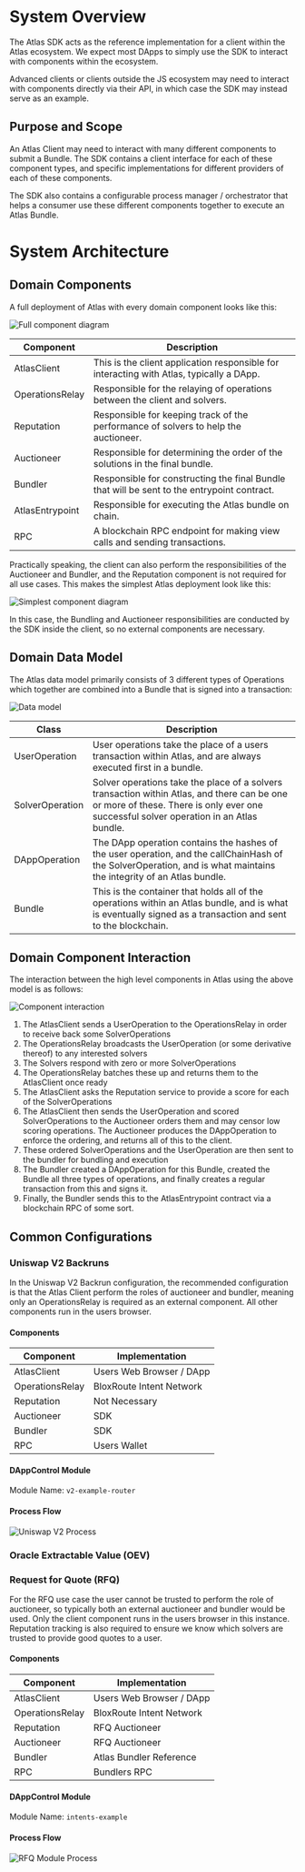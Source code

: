 # System Overview

The Atlas SDK acts as the reference implementation for a client within the Atlas ecosystem. We expect most DApps to simply use the SDK to interact with components within the ecosystem.

Advanced clients or clients outside the JS ecosystem may need to interact with components directly via their API, in which case the SDK may instead serve as an example.

## Purpose and Scope

An Atlas Client may need to interact with many different components to submit a Bundle. The SDK contains a client interface for each of these component types, and specific implementations for different providers of each of these components.

The SDK also contains a configurable process manager / orchestrator that helps a consumer use these different components together to execute an Atlas Bundle.

# System Architecture

## Domain Components

A full deployment of Atlas with every domain component looks like this:

![Full component diagram](/docs/components.png "Full component diagram")

| Component        | Description                                                                 |
|------------------|-----------------------------------------------------------------------------|
| AtlasClient      | This is the client application responsible for interacting with Atlas, typically a DApp.    |
| OperationsRelay  | Responsible for the relaying of operations between the client and solvers. |
| Reputation       | Responsible for keeping track of the performance of solvers to help the auctioneer. |
| Auctioneer       | Responsible for determining the order of the solutions in the final bundle.|
| Bundler          | Responsible for constructing the final Bundle that will be sent to the entrypoint contract. |
| AtlasEntrypoint  | Responsible for executing the Atlas bundle on chain.                       |
| RPC              | A blockchain RPC endpoint for making view calls and sending transactions.  |

Practically speaking, the client can also perform the responsibilities of the Auctioneer and Bundler, and the Reputation component is not required for all use cases. This makes the simplest Atlas deployment look like this:

![Simplest component diagram](/docs/components-simplest.png "Simplest component diagram")

In this case, the Bundling and Auctioneer responsibilities are conducted by the SDK inside the client, so no external components are necessary.

## Domain Data Model

The Atlas data model primarily consists of 3 different types of Operations which together are combined into a Bundle that is signed into a transaction:

![Data model](/docs/data-model.png "Data model")

| Class        | Description                                                                 |
|------------------|-----------------------------------------------------------------------------|
| UserOperation | User operations take the place of a users transaction within Atlas, and are always executed first in a bundle.  |
| SolverOperation | Solver operations take the place of a solvers transaction within Atlas, and there can be one or more of these. There is only ever one successful solver operation in an Atlas bundle. |
| DAppOperation | The DApp operation contains the hashes of the user operation, and the callChainHash of the SolverOperation, and is what maintains the integrity of an Atlas bundle. |
| Bundle | This is the container that holds all of the operations within an Atlas bundle, and is what is eventually signed as a transaction and sent to the blockchain. |


## Domain Component Interaction

The interaction between the high level components in Atlas using the above model is as follows:

![Component interaction](/docs/component-interaction.png "Component interaction")

1. The AtlasClient sends a UserOperation to the OperationsRelay in order to receive back some SolverOperations
1. The OperationsRelay broadcasts the UserOperation (or some derivative thereof) to any interested solvers
1. The Solvers respond with zero or more SolverOperations
1. The OperationsRelay batches these up and returns them to the AtlasClient once ready
1. The AtlasClient asks the Reputation service to provide a score for each of the SolverOperations
1. The AtlasClient then sends the UserOperation and scored SolverOperations to the Auctioneer orders them and may censor low scoring operations. The Auctioneer produces the DAppOperation to enforce the ordering, and returns all of this to the client.
1. These ordered SolverOperations and the UserOperation are then sent to the bundler for bundling and execution
1. The Bundler created a DAppOperation for this Bundle, created the Bundle all three types of operations, and finally creates a regular transaction from this and signs it.
1. Finally, the Bundler sends this to the AtlasEntrypoint contract via a blockchain RPC of some sort.


## Common Configurations

### Uniswap V2 Backruns

In the Uniswap V2 Backrun configuration, the recommended configuration is that the Atlas Client perform the roles of auctioneer and bundler, meaning only an OperationsRelay is required as an external component. All other components run in the users browser.

#### Components

| Component        | Implementation           |
|------------------|--------------------------|
| AtlasClient      | Users Web Browser / DApp |
| OperationsRelay  | BloxRoute Intent Network |
| Reputation       | Not Necessary            |
| Auctioneer       | SDK                      |
| Bundler          | SDK                      |
| RPC              | Users Wallet             |

#### DAppControl Module

Module Name: `v2-example-router`

#### Process Flow

![Uniswap V2 Process](/docs/uniswap-v2-process.png "Uniswap V2 Process")


### Oracle Extractable Value (OEV)




### Request for Quote (RFQ)

For the RFQ use case the user cannot be trusted to perform the role of auctioneer, so typically both an external auctioneer and bundler would be used. Only the client component runs in the users browser in this instance. Reputation tracking is also required to ensure we know which solvers are trusted to provide good quotes to a user.

#### Components

| Component        | Implementation             |
|------------------|----------------------------|
| AtlasClient      | Users Web Browser / DApp   |
| OperationsRelay  | BloxRoute Intent Network   |
| Reputation       | RFQ Auctioneer             |
| Auctioneer       | RFQ Auctioneer             |
| Bundler          | Atlas Bundler Reference    |
| RPC              | Bundlers RPC               |

#### DAppControl Module

Module Name: `intents-example`

#### Process Flow

![RFQ Module Process](/docs/rfq-process.png "RFQ Module Process")

